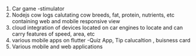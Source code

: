 1. Car game -stimulator
2. Nodejs cow logs calutating cow breeds, fat, protein, nutrients, etc containing web and mobile responsive view
3. cloud integration of devices located on car engines to locate and can carry features of speed, area, etc
4. various mobile apps on flutter -Quiz App, Tip calucaltion , buisness card 
5. Various mobile and web applications

